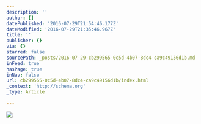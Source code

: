 ```yaml
---
description: ''
author: []
datePublished: '2016-07-29T21:54:46.177Z'
dateModified: '2016-07-29T21:35:46.967Z'
title: ''
publisher: {}
via: {}
starred: false
sourcePath: _posts/2016-07-29-cb299565-0c5d-4b07-8dc4-ca9c49156d1b.md
inFeed: true
hasPage: true
inNav: false
url: cb299565-0c5d-4b07-8dc4-ca9c49156d1b/index.html
_context: 'http://schema.org'
_type: Article

---
```

![](https://the-grid-user-content.s3-us-west-2.amazonaws.com/b109711c-5dde-4ad6-a77c-a7f17e7e302f.jpg)